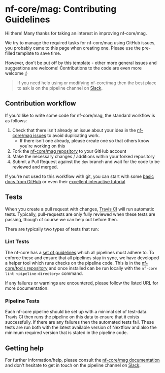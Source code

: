 # nf-core/mag: Contributing Guidelines

Hi there! Many thanks for taking an interest in improving nf-core/mag.

We try to manage the required tasks for nf-core/mag using GitHub issues, you probably came to this page when creating one. Please use the pre-filled template to save time.

However, don't be put off by this template - other more general issues and suggestions are welcome! Contributions to the code are even more welcome ;)

> If you need help using or modifying nf-core/mag then the best place to ask is on the pipeline channel on [Slack](https://nf-co.re/join/slack).

## Contribution workflow
If you'd like to write some code for nf-core/mag, the standard workflow
is as follows:

1. Check that there isn't already an issue about your idea in the
   [nf-core/mag issues](https://github.com/nf-core/mag/issues) to avoid
   duplicating work.
    * If there isn't one already, please create one so that others know you're working on this
2. Fork the [nf-core/mag repository](https://github.com/nf-core/mag) to your GitHub account
3. Make the necessary changes / additions within your forked repository
4. Submit a Pull Request against the `dev` branch and wait for the code to be reviewed and merged.

If you're not used to this workflow with git, you can start with some [basic docs from GitHub](https://help.github.com/articles/fork-a-repo/) or even their [excellent interactive tutorial](https://try.github.io/).

## Tests
When you create a pull request with changes, [Travis CI](https://travis-ci.org/) will run automatic tests.
Typically, pull-requests are only fully reviewed when these tests are passing, though of course we can help out before then.

There are typically two types of tests that run:

### Lint Tests
The nf-core has a [set of guidelines](http://nf-co.re/guidelines) which all pipelines must adhere to.
To enforce these and ensure that all pipelines stay in sync, we have developed a helper tool which runs checks on the pipeline code. This is in the [nf-core/tools repository](https://github.com/nf-core/tools) and once installed can be run locally with the `nf-core lint <pipeline-directory>` command.

If any failures or warnings are encountered, please follow the listed URL for more documentation.

### Pipeline Tests
Each nf-core pipeline should be set up with a minimal set of test-data.
Travis CI then runs the pipeline on this data to ensure that it exists successfully.
If there are any failures then the automated tests fail.
These tests are run both with the latest available version of Nextflow and also the minimum required version that is stated in the pipeline code.

## Getting help
For further information/help, please consult the [nf-core/mag documentation](https://github.com/nf-core/mag#documentation) and don't hesitate to get in touch on the pipeline channel on [Slack](https://nfcore.slack.com/channels/mag).
